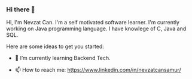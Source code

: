 ### Hi there 👋

<!--
**Nevzatcs/Nevzatcs** is a ✨ _special_ ✨ repository because its `README.md` (this file) appears on your GitHub profile.

Here are some ideas to get you started:

- 🔭 I’m currently working on ...
- 🌱 I’m currently learning ...
- 👯 I’m looking to collaborate on ...
- 🤔 I’m looking for help with ...
- 💬 Ask me about ...
- 📫 How to reach me: ...
- 😄 Pronouns: ...
- ⚡ Fun fact: ...
-->

Hi, I'm Nevzat Can.
I'm a self motivated software learner.
I'm currently working on Java programming language.
I have knowlege of C, Java and SQL.

Here are some ideas to get you started:


- 🌱 I’m currently learning Backend Tech.

- 📫 How to reach me: https://www.linkedin.com/in/nevzatcansamur/

